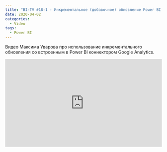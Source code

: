 ```yaml
---
title: "BI-TV #18-1 - Инкрементальное (добавочное) обновление Power BI - Коннектор Google Analytics"
date: 2020-04-02
categories:
  - Video
tags:
  - Power BI
---
```


Видео Максима Уварова про использование инкрементального обновления со встроенным в Power BI коннектором Google Analytics. 

<style>.embed-container { position: relative; padding-bottom: 56.25%; height: 0; overflow: hidden; max-width: 100%; } .embed-container iframe, .embed-container object, .embed-container embed { position: absolute; top: 0; left: 0; width: 100%; height: 100%; }</style><div class='embed-container'><iframe src='https://www.youtube.com/embed/kKY3ZRhqXk0' frameborder='0' allowfullscreen></iframe></div>

